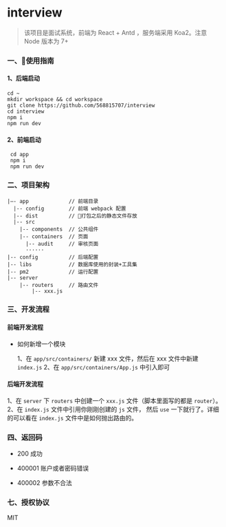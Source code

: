 # interview

> 该项目是面试系统，前端为 React + Antd ，服务端采用 Koa2。注意 Node 版本为 7+ 

### 一、使用指南

 #### 1、后端启动
  ```
  cd ~
  mkdir workspace && cd workspace
  git clone https://github.com/568815707/interview
  cd interview
  npm i
  npm run dev
  ```  

 #### 2、前端启动
```
 cd app
 npm i
 npm run dev
```

### 二、项目架构

```
|—- app             // 前端目录
  |-- config        // 前端 webpack 配置
  |-- dist          // 打包之后的静态文件存放
  |-- src 
    |-- components  // 公共组件
    |-- containers  // 页面
      |-- audit     // 审核页面
      ······
|-- config          // 后端配置
|-- libs            // 数据库使用的封装+工具集
|-- pm2             // 运行配置
|-- server          
    |-- routers     // 路由文件
        |-- xxx.js 

```

### 三、开发流程

#### 前端开发流程

- 如何新增一个模块

  1、在 `app/src/containers/` 新建 xxx 文件，然后在 xxx 文件中新建 `index.js`
  2、在 `app/src/containers/App.js` 中引入即可

#### 后端开发流程

  1、在 `server` 下 `routers` 中创建一个 `xxx.js` 文件（脚本里面写的都是 `router`）。
  2、在 `index.js` 文件中引用你刚刚创建的 `js` 文件， 然后 `use` 一下就行了。详细的可以看在 `index.js` 文件中是如何抛出路由的。


### 四、返回码

- 200 成功

- 400001 账户或者密码错误

- 400002 参数不合法

### 七、授权协议

MIT
